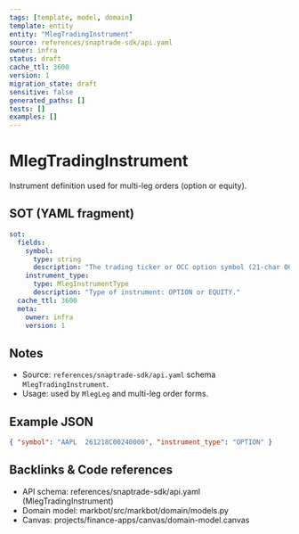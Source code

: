 ```yaml
---
tags: [template, model, domain]
template: entity
entity: "MlegTradingInstrument"
source: references/snaptrade-sdk/api.yaml
owner: infra
status: draft
cache_ttl: 3600
version: 1
migration_state: draft
sensitive: false
generated_paths: []
tests: []
examples: []
---
```


# MlegTradingInstrument

Instrument definition used for multi-leg orders (option or equity).

## SOT (YAML fragment)
```yaml
sot:
  fields:
    symbol:
      type: string
      description: "The trading ticker or OCC option symbol (21-char OCC format for options)."
    instrument_type:
      type: MlegInstrumentType
      description: "Type of instrument: OPTION or EQUITY."
  cache_ttl: 3600
  meta:
    owner: infra
    version: 1
```

## Notes
- Source: `references/snaptrade-sdk/api.yaml` schema `MlegTradingInstrument`.
- Usage: used by `MlegLeg` and multi-leg order forms.

## Example JSON
```json
{ "symbol": "AAPL  261218C00240000", "instrument_type": "OPTION" }
```

## Backlinks & Code references
- API schema: references/snaptrade-sdk/api.yaml (MlegTradingInstrument)
- Domain model: markbot/src/markbot/domain/models.py
- Canvas: projects/finance-apps/canvas/domain-model.canvas

